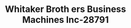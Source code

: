 ---
f_zip-code: 20895
f_state-code: MD
title: Whitaker Broth ers Business Machines Inc-28791
f_phone: 301-230-2800
f_city-only: Kensington
f_address: Kensington Kensington
f_location-unique-id: '28791'
slug: whitaker-broth-ers-business-machines-inc-28791
updated-on: '2024-05-30T13:46:58.046Z'
created-on: '2024-05-30T13:36:59.803Z'
published-on: '2024-05-30T13:54:32.469Z'
f_city-state: cms/city/kensington-md.md
f_company: cms/company/whitaker-broth-ers-business-machines-inc.md
f_state: cms/state/maryland.md
layout: '[payday-loan].html'
tags: payday-loan
---
